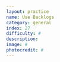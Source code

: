 ```yaml
---
layout: practice
name: Use Backlogs
category: general
index: 27
difficulty: #
description:
image: #
photocredit: #
---
```

